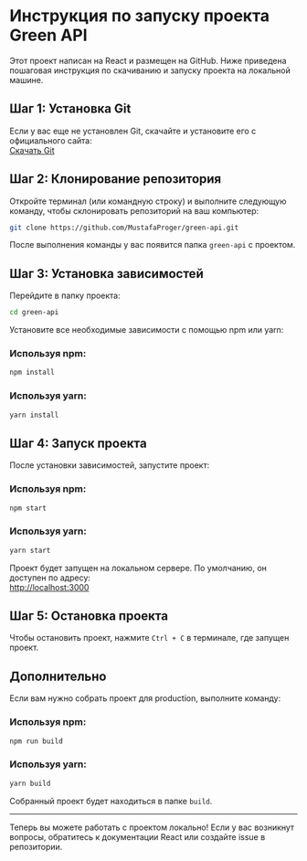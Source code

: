 # Инструкция по запуску проекта Green API

Этот проект написан на React и размещен на GitHub. Ниже приведена пошаговая инструкция по скачиванию и запуску проекта на локальной машине.

## Шаг 1: Установка Git

Если у вас еще не установлен Git, скачайте и установите его с официального сайта:  
[Скачать Git](https://git-scm.com/)

## Шаг 2: Клонирование репозитория

Откройте терминал (или командную строку) и выполните следующую команду, чтобы склонировать репозиторий на ваш компьютер:

```bash
git clone https://github.com/MustafaProger/green-api.git
```

После выполнения команды у вас появится папка `green-api` с проектом.

## Шаг 3: Установка зависимостей

Перейдите в папку проекта:

```bash
cd green-api
```

Установите все необходимые зависимости с помощью npm или yarn:

### Используя npm:
```bash
npm install
```

### Используя yarn:
```bash
yarn install
```

## Шаг 4: Запуск проекта

После установки зависимостей, запустите проект:

### Используя npm:
```bash
npm start
```

### Используя yarn:
```bash
yarn start
```

Проект будет запущен на локальном сервере. По умолчанию, он доступен по адресу:  
[http://localhost:3000](http://localhost:3000)

## Шаг 5: Остановка проекта

Чтобы остановить проект, нажмите `Ctrl + C` в терминале, где запущен проект.

## Дополнительно

Если вам нужно собрать проект для production, выполните команду:

### Используя npm:
```bash
npm run build
```

### Используя yarn:
```bash
yarn build
```

Собранный проект будет находиться в папке `build`.

---

Теперь вы можете работать с проектом локально! Если у вас возникнут вопросы, обратитесь к документации React или создайте issue в репозитории.
